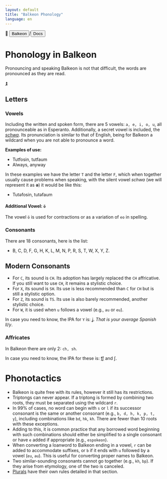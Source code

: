 ```yaml
---
layout: default
title: "Balkeon Phonology"
language: en
---
```


📂 <button class="button-16" role="button" onclick="location.href='../../index'">Balkeon</button>/<button class="button-16" role="button" onclick="location.href='../index'">Docs</button>

# Phonology in Balkeon

Pronouncing and speaking Balkeon is not that difficult, the words are pronounced as they are read.

<a name="top"></a>
<a class="top-link hide" href="#top">⏫️</a>

## Letters

### Vowels

Including the written and spoken form, there are 5 vowels: `a, e, i, o, u`, all pronounceable as in Esperanto. Additionally, a secret vowel is included, the [*schwa*](https://es.m.wikipedia.org/wiki/Schwa). Its pronunciation is similar to that of English, being for Balkeon a wildcard when you are not able to pronounce a word.

**Examples of use:**

- Tutfosin, tutfaum  
- Always, anyway  

In these examples we have the letter `T` and the letter `F`, which when together usually cause problems when speaking, with the silent vowel *schwa* (we will represent it as **ə**) it would be like this:  

- Tutəfosin, tutəfaum  

#### Additional Vowel: `ö`  
The vowel `ö` is used for contractions or as a variation of `eo` in spelling.  

### Consonants

There are 18 consonants, here is the list:  

- B, C, D, F, G, H, K, L, M, N, P, R, S, T, W, X, Y, Z.  

## Modern Consonants  

- For `C`, its sound is `CH`. Its adoption has largely replaced the `CH` affricative. If you still want to use `CH`, it remains a stylistic choice.  
- For `X`, its sound is `SH`. Its use is less recommended than `C` for `CH` but is still a stylistic option.  
- For `Z`, its sound is `TS`. Its use is also barely recommended, another stylistic choice.  
- For `W`, it is used when `u` follows a vowel (e.g., `au` or `eu`).  

In case you need to know, the IPA for `Y` is: [ʝ](https://es.m.wikipedia.org/wiki/%EA%9E%B2). *That is your average Spanish ll/y*.  

### Affricates  

In Balkeon there are only 2: `ch, sh`.  

In case you need to know, the IPA for these is: [t͡ʃ](https://es.m.wikipedia.org/wiki/Africada_postalveolar_sorda) and [ʃ](https://es.m.wikipedia.org/wiki/Fricativa_postalveolar_sorda).  

# Phonotactics  

- Balkeon is quite free with its rules, however it still has its restrictions.  
- Triptongs can never appear. If a triptong is formed by combining two roots, they must be separated using the wildcard `r`.  
- In 99% of cases, no word can begin with `s` or `l` if its successor consonant is the same or another consonant (e.g., `b, d, h, k, p, t, y`), including combinations like `bd`, `hk`, `kh`. There are fewer than 10 roots with these exceptions.  
- Adding to this, it is common practice that any borrowed word beginning with such combinations should either be simplified to a single consonant or have `e` added if appropriate (e.g., `espokeon`).  
- When converting a loanword to Balkeon ending in a vowel, `r` can be added to accommodate suffixes, or `b` if it ends with `u` followed by a vowel (`eu`, `au`). This is useful for converting proper names to Balkeon.  
- Two similar-sounding consonants cannot go together (e.g., `kh`, `bp`). If they arise from etymology, one of the two is canceled.  
- [Plurals](../../grammar/words/#plurals) have their own rules detailed in that section.  
